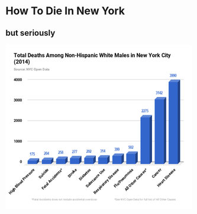 # How To Die In New York

## but seriously

![NewYorkchart](https://github.com/kevinschmidt2018/digitalframeworks/blob/master/NewYorkchart.png)

